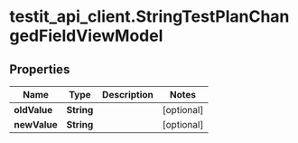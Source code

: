# testit_api_client.StringTestPlanChangedFieldViewModel

## Properties

Name | Type | Description | Notes
------------ | ------------- | ------------- | -------------
**oldValue** | **String** |  | [optional] 
**newValue** | **String** |  | [optional] 


